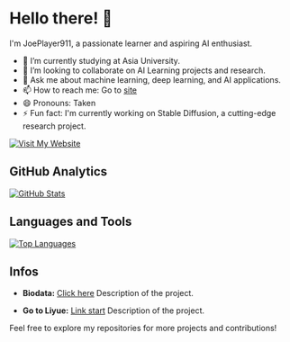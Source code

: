 # Hello there! 👋

I'm JoePlayer911, a passionate learner and aspiring AI enthusiast.

- 🌱 I’m currently studying at Asia University.
- 👯 I’m looking to collaborate on AI Learning projects and research.
- 💬 Ask me about machine learning, deep learning, and AI applications.
- 📫 How to reach me: Go to [site](https://goo.gl/maps/DWZCFzLCGkC2BaD36)
- 😄 Pronouns: Taken
- ⚡ Fun fact: I'm currently working on Stable Diffusion, a cutting-edge research project.

[![Visit My Website](https://img.shields.io/badge/Visit%20My%20Website-%230076D6?style=for-the-badge&logo=google-chrome&logoColor=white)](https://jonathanjoest4r.pythonanywhere.com)

## GitHub Analytics
[![GitHub Stats](https://github-readme-stats.vercel.app/api?username=JoePlayer911&count_private=true&show_icons=true&include_all_commits=true&theme=radical)](https://github.com/JoePlayer911)

## Languages and Tools
[![Top Languages](https://github-readme-stats.vercel.app/api/top-langs/?username=JoePlayer911&layout=compact&hide=HTML,CSS,Stylus,CoffeeScript,EJS&langs_count=10&theme=radical)](https://github.com/JoePlayer911)

## Infos

- **Biodata:** [Click here](jonathanjoest4r.pythonanywhere.com/admin)
  Description of the project.

- **Go to Liyue:** [Link start](jonathanjoest4r.pythonanywhere.com/liyue)
  Description of the project.

Feel free to explore my repositories for more projects and contributions!
